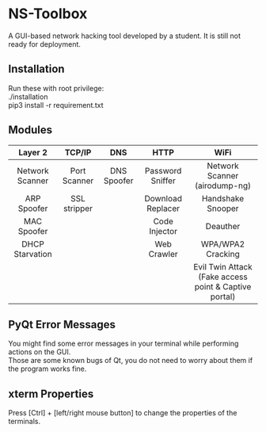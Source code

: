# NS-Toolbox
A GUI-based network hacking tool developed by a student. It is still not ready for deployment.
## Installation
Run these with root privilege:  
./installation  
pip3 install -r requirement.txt
## Modules
| Layer 2                  | TCP/IP       | DNS          | HTTP              | WiFi                          |
| :----------------------: | :----------: | :----------: | :---------------: | :---------------------------: |
| Network Scanner          | Port Scanner | DNS Spoofer  | Password Sniffer  | Network Scanner (airodump-ng) |
| ARP Spoofer              | SSL stripper |              | Download Replacer | Handshake Snooper             |
| MAC Spoofer              |              |              | Code Injector     | Deauther                      |
| DHCP Starvation          |              |              | Web Crawler       | WPA/WPA2 Cracking             |
|                          |              |              |                   | Evil Twin Attack (Fake access point & Captive portal) |
## PyQt Error Messages
You might find some error messages in your terminal while performing actions on the GUI.   
Those are some known bugs of Qt, you do not need to worry about them if the program works fine.
## xterm Properties
Press [Ctrl] + [left/right mouse button] to change the properties of the terminals.
